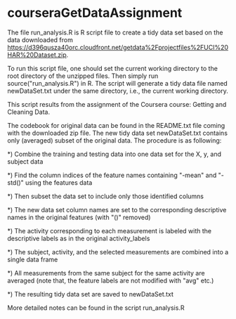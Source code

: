 courseraGetDataAssignment
=========================

The file run_analysis.R is R script file to create a tidy data set based on the data downloaded from https://d396qusza40orc.cloudfront.net/getdata%2Fprojectfiles%2FUCI%20HAR%20Dataset.zip.

To run this script file, one should set the current working directory to the root directory of the unzipped files.
Then simply run source("run_analysis.R") in R. The script will generate a tidy data file named newDataSet.txt under the same directory, i.e., the current working directory.

This script results from the assignment of the Coursera course: Getting and Cleaning Data.

The codebook for original data can be found in the README.txt file coming with the downloaded zip file. The new tidy data set newDataSet.txt contains only (averaged) subset of the original data. The procedure is as following:

*) Combine the training and testing data into one data set for the X, y, and subject data

*) Find the column indices of the feature names containing "-mean" and "-std()" using the features data

*) Then subset the data set to include only those identified columns

*) The new data set column names are set to the corresponding descriptive names in the original features (with "()" removed)

*) The activity corresponding to each measurement is labeled with the descriptive labels as in the original activity_labels

*) The subject, activity, and the selected measurements are combined into a single data frame

*) All measurements from the same subject for the same activity are averaged (note that, the feature labels are not modified with "avg" etc.)

*) The resulting tidy data set are saved to newDataSet.txt

More detailed notes can be found in the script run_analysis.R
